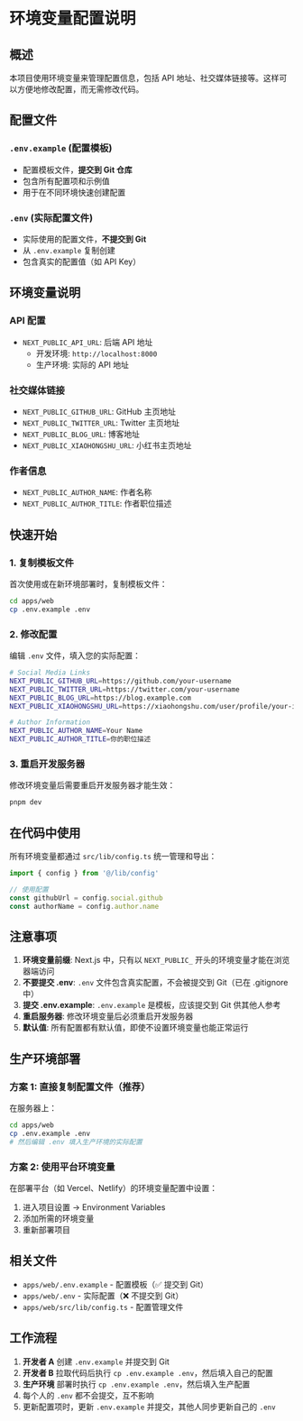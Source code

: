 # 环境变量配置说明

## 概述

本项目使用环境变量来管理配置信息，包括 API 地址、社交媒体链接等。这样可以方便地修改配置，而无需修改代码。

## 配置文件

### `.env.example` (配置模板)
- 配置模板文件，**提交到 Git 仓库**
- 包含所有配置项和示例值
- 用于在不同环境快速创建配置

### `.env` (实际配置文件)
- 实际使用的配置文件，**不提交到 Git**
- 从 `.env.example` 复制创建
- 包含真实的配置值（如 API Key）

## 环境变量说明

### API 配置
- `NEXT_PUBLIC_API_URL`: 后端 API 地址
  - 开发环境: `http://localhost:8000`
  - 生产环境: 实际的 API 地址

### 社交媒体链接
- `NEXT_PUBLIC_GITHUB_URL`: GitHub 主页地址
- `NEXT_PUBLIC_TWITTER_URL`: Twitter 主页地址
- `NEXT_PUBLIC_BLOG_URL`: 博客地址
- `NEXT_PUBLIC_XIAOHONGSHU_URL`: 小红书主页地址

### 作者信息
- `NEXT_PUBLIC_AUTHOR_NAME`: 作者名称
- `NEXT_PUBLIC_AUTHOR_TITLE`: 作者职位描述

## 快速开始

### 1. 复制模板文件
首次使用或在新环境部署时，复制模板文件：

```bash
cd apps/web
cp .env.example .env
```

### 2. 修改配置
编辑 `.env` 文件，填入您的实际配置：

```bash
# Social Media Links
NEXT_PUBLIC_GITHUB_URL=https://github.com/your-username
NEXT_PUBLIC_TWITTER_URL=https://twitter.com/your-username
NEXT_PUBLIC_BLOG_URL=https://blog.example.com
NEXT_PUBLIC_XIAOHONGSHU_URL=https://xiaohongshu.com/user/profile/your-id

# Author Information
NEXT_PUBLIC_AUTHOR_NAME=Your Name
NEXT_PUBLIC_AUTHOR_TITLE=你的职位描述
```

### 3. 重启开发服务器
修改环境变量后需要重启开发服务器才能生效：

```bash
pnpm dev
```

## 在代码中使用

所有环境变量都通过 `src/lib/config.ts` 统一管理和导出：

```typescript
import { config } from '@/lib/config'

// 使用配置
const githubUrl = config.social.github
const authorName = config.author.name
```

## 注意事项

1. **环境变量前缀**: Next.js 中，只有以 `NEXT_PUBLIC_` 开头的环境变量才能在浏览器端访问
2. **不要提交 .env**: `.env` 文件包含真实配置，不会被提交到 Git（已在 .gitignore 中）
3. **提交 .env.example**: `.env.example` 是模板，应该提交到 Git 供其他人参考
4. **重启服务器**: 修改环境变量后必须重启开发服务器
5. **默认值**: 所有配置都有默认值，即使不设置环境变量也能正常运行

## 生产环境部署

### 方案 1: 直接复制配置文件（推荐）
在服务器上：
```bash
cd apps/web
cp .env.example .env
# 然后编辑 .env 填入生产环境的实际配置
```

### 方案 2: 使用平台环境变量
在部署平台（如 Vercel、Netlify）的环境变量配置中设置：
1. 进入项目设置 → Environment Variables
2. 添加所需的环境变量
3. 重新部署项目

## 相关文件

- `apps/web/.env.example` - 配置模板（✅ 提交到 Git）
- `apps/web/.env` - 实际配置（❌ 不提交到 Git）
- `apps/web/src/lib/config.ts` - 配置管理文件

## 工作流程

1. **开发者 A** 创建 `.env.example` 并提交到 Git
2. **开发者 B** 拉取代码后执行 `cp .env.example .env`，然后填入自己的配置
3. **生产环境** 部署时执行 `cp .env.example .env`，然后填入生产配置
4. 每个人的 `.env` 都不会提交，互不影响
5. 更新配置项时，更新 `.env.example` 并提交，其他人同步更新自己的 `.env`

